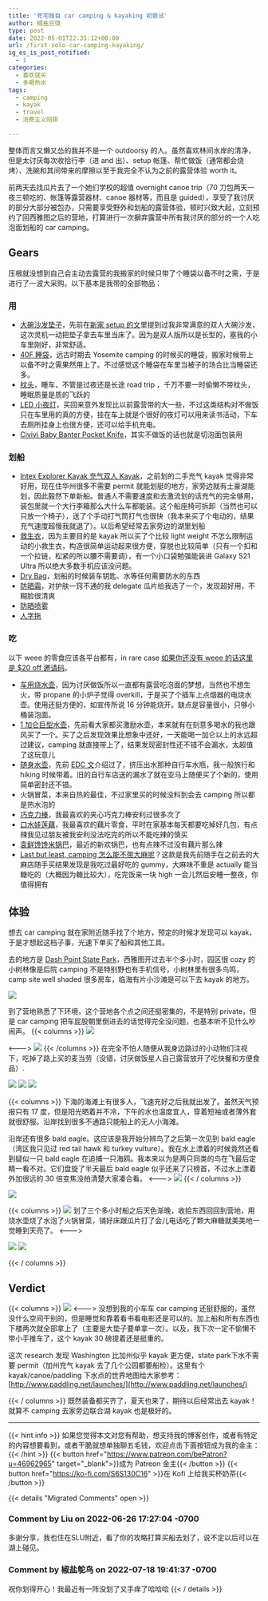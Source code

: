 ```yaml
---
title: '死宅独自 car camping & kayaking 初尝试'
author: 椒盐豆豉
type: post
date: 2022-05-01T22:35:12+00:00
url: /first-solo-car-camping-kayaking/
ig_es_is_post_notified:
  - 1
categories:
  - 喜欢就买
  - 多喝热水
tags:
  - camping
  - kayak
  - travel
  - 消费主义陷阱

---
```


整体而言又懒又怂的我并不是一个 outdoorsy 的人。虽然喜欢林间水岸的清净，但是太讨厌每次收拾行李（进 and 出）、setup 帐篷、帮忙做饭（通常都会烧烤）、洗碗和其间带来的摩擦以至于我完全不认为之前的露营体验 worth it。

前两天去找瓜片去了一个她们学校的超值 overnight canoe trip（70 刀包两天一夜三顿吃的、帐篷等露营器材、canoe 器材等，而且是 guided），享受了我讨厌的部分大部分被包办，只需要享受野外和划船的露营体验，顿时兴致大起，立刻预约了回西雅图之后的营地，打算进行一次摒弃露营中所有我讨厌的部分的一个人吃泡面划船的 car camping。
<!--more-->

## **Gears**

压根就没想到自己会主动去露营的我搬家的时候只带了个睡袋以备不时之需，于是进行了一波大采购。以下基本是我带的全部物品：

### **用**

- [大碗沙发垫子](https://amzn.to/3rZZGoT)，先前在[新家 setup 的文](../live-alone-new-purchase/)里提到过我非常满意的双人大碗沙发，这次灵机一动把垫子拿去车里当床了。因为是双人版所以是长型的，塞我的小车里刚好，非常舒适。
- [40F 睡袋](https://amzn.to/3F37aNa)，远古时期去 Yosemite camping 的时候买的睡袋，搬家时候带上以备不时之需果然用上了。不过感觉这个睡袋在车里当被子的场合比当睡袋还多。
- [枕头](https://amzn.to/31rHMRs)，睡车，不管是过夜还是长途 road trip ，千万不要一时偷懒不带枕头，睡眠质量是质的飞跃的
- [LED 小夜灯](https://amzn.to/3OTN9NI)，买回来意外发现比以前露营带的大一些，不过这类结构对不做饭只在车里用的真的方便，挂在车上就是个很好的夜灯可以用来读书活动，下车去厕所挂身上也很方便，还可以给手机充电。
- [Civivi Baby Banter Pocket Knife](https://amzn.to/3qZmZyI)，其实不做饭的话也就是切泡面包装用

### **划船**

- [Intex Explorer Kayak 充气双人 Kayak](https://amzn.to/3vVDEEW)，之前划的二手充气 kayak 觉得非常好用，现在住华州很多不需要 permit 就能划艇的地方，家旁边就有土豪湖能划，因此毅然下单新船。普通人不需要速度和去激流划的话充气的完全够用，装包里就一个大行李箱那么大什么车都能装。这个船座椅可拆卸（当然也可以只放一个椅子），送了个手动打气筒打气也很快（我本来买了个电动的，结果充气速度超慢我就退了）。以后希望经常去家旁边的湖里划船
- [救生衣](https://amzn.to/37PIhsh)，因为主要目的是 kayak 所以买了个比较 light weight 不怎么限制运动的小救生衣，构造很简单运动起来很方便，穿脱也比较简单（只有一个扣和一个拉链，松紧的所以腰不需要调），有一个小口袋勉强能装进 Galaxy S21 Ultra 所以绝大多数手机应该没问题。
- [Dry Bag](https://amzn.to/3vTemY8)，划船的时候装车钥匙、水等任何需要防水的东西
- [防晒霜](https://amzn.to/3KE7inf)，对护肤一窍不通的我 delegate 瓜片给我选了一个，发现超好用，不糊脸很清爽
- [防晒喷雾](https://amzn.to/3MFJrFp)
- [人字拖](https://amzn.to/3pScCtE)

### **吃**

以下 weee 的零食应该各平台都有，in rare case [如果你还没有 weee 的话这里是 $20 off 邀请码](https://www.sayweee.com/zh/invite_friends/landing?t=1&referral_id=5326510&lang=zh)。

- [车用烧水壶](https://amzn.to/3OOBaAM)，因为讨厌做饭所以一直都有露营吃泡面的梦想，当然也不想生火，带 propane 的小炉子觉得 overkill，于是买了个插车上点烟器的电烧水壶。使用还挺方便的，如宣传所说 16 分钟能烧开。缺点是容量很小，只够小桶装泡面。
- [1 加仑巨型水壶](https://amzn.to/3F9pSmq)，先前看大家都买激励水壶，本来就有在刻意多喝水的我也跟风买了一个。买了之后发现效果比想象中还好，一天能喝一加仑以上的水远超过建议，camping 就直接带上了，结果发现密封性还不错不会漏水，太超值了这玩意儿
- [随身水壶](https://amzn.to/3hP1k7a)，先前 [EDC 文](../2022-edc-travel-setup/)介绍过了，挤压出水那种自行车水瓶，我一般旅行和 hiking 时候带着。旧的自行车店送的漏水了就在亚马上随便买了个新的，使用简单密封还不错。
- 火锅冒菜，本来自热的最佳，不过家里买的时候没料到会去 camping 所以都是热水泡的
- [巧克力棒](https://amzn.to/36E2YTS)，我最喜欢的夹心巧克力棒安利过很多次了
- [口水娃莲藕](https://www.sayweee.com/zh/product/Koushuiwa-Marinated-Spicy-Lotus-Roots/10911)，我最喜欢的藕片零食，平时在家基本每天都要吃掉好几包，有点辣我见过朋友被我安利没法吃完的所以不能吃辣的慎买
- [袁鲜馋馋米锅巴](https://www.sayweee.com/zh/product/Yuanxian-Rice-Crust-Snack/25950)，最近的新欢锅巴，也有点辣不过没有藕片那么辣
- [Last but least, camping 怎么能不带大麻呢](https://seattle.thereefstores.com/products/journeyman-berry-jellies-variety-pack-edible-seattle)？这款是我先前随手在之前去的大麻店随手买结果发现是我吃过最好吃的 gummy，大麻味不重是 actually 能当糖吃的（大概因为糖比较大），吃完饭来一块 high 一会儿然后安睡一整夜，你值得拥有

## **体验**

想去 car camping 就在家附近随手找了个地方，预定的时候才发现可以 kayak，于是才想起这档子事，光速下单买了船和其他工具。

去的地方是 [Dash Point State Park](https://www.notion.so/6395996f66104004a2871b0049ce5f63)，西雅图开过去半个多小时，园区很 cozy 的小树林像是后院 camping 不是特别野也有手机信号，小树林里有很多鸟鸣，camp site well shaded 很多房车，临海有片小沙滩是可以下去 kayak 的地方。

![](https://s3.nl-ams.scw.cloud/mtfront-blog/2022/05/20220430_143942_2-1024x768.jpeg)

到了营地熟悉了下环境，这个营地各个点之间还挺密集的，不是特别 private，但是 car camping 把车屁股朝里倒进去的话觉得完全没问题，也基本听不见什么吵闹声。
{{< columns >}}
![](https://s3.nl-ams.scw.cloud/mtfront-blog/2022/05/20220430_144414-scaled.jpeg)

<--->
![](https://s3.nl-ams.scw.cloud/mtfront-blog/2022/05/20220430_145416-scaled.jpeg)
{{< /columns >}}
在完全不怕人随便从我身边路过的小动物们注视下，吃掉了路上买的麦当劳（没错，讨厌做饭星人自己露营放开了吃快餐和方便食品）.

![](https://s3.nl-ams.scw.cloud/mtfront-blog/2022/05/20220430_162556-2048x1536.jpeg)
![](https://s3.nl-ams.scw.cloud/mtfront-blog/2022/05/20220430_173949-2048x1536.jpeg)
![](https://s3.nl-ams.scw.cloud/mtfront-blog/2022/05/20220430_164552-2048x1536.jpeg)

{{< columns >}}
下海的海滩上有很多人，飞速充好之后我就出发了。虽然天气预报只有 17 度，但是阳光晒着并不冷，下午的水也温度宜人，穿着短袖或者薄外套就很舒服。沿岸找到很多不通路只能船上的无人小海滩。

沿岸还有很多 bald eagle。这应该是我开始分辨鸟了之后第一次见到 bald eagle（湾区我只见过 red tail hawk 和 turkey vulture）。我在水上漂着的时候竟然还看到疑似一只 bald eagle 在追捕一只海鸥。我本来以为是两只同类的鸟在飞最后定睛一看不对。它们盘旋了半天最后 bald eagle 似乎还来了只榜首，不过水上漂着外加很远的 30 倍变焦没拍清楚大家凑合看。
<--->
![](https://s3.nl-ams.scw.cloud/mtfront-blog/2022/05/20220430_161013-scaled-e1651443313370-1536x2048.jpeg)
{{< / columns >}}

![](https://s3.nl-ams.scw.cloud/mtfront-blog/2022/05/Screen-Shot-2022-05-01-at-3.19.44-PM.png)
  
{{< columns >}}
![](https://s3.nl-ams.scw.cloud/mtfront-blog/2022/05/20220430_192120-scaled-e1651443299484-768x1024.jpeg)
划了三个多小时船之后天色渐晚，收拾东西回回到营地，用烧水壶烧了水泡了火锅冒菜，铺好床跟瓜片打了会儿电话吃了颗大麻糖就美美地一觉睡到天亮了。
<--->

![](https://s3.nl-ams.scw.cloud/mtfront-blog/2022/05/20220430_192025-2048x1536.jpeg)
![](https://s3.nl-ams.scw.cloud/mtfront-blog/2022/05/20220430_194007-2048x1536.jpeg)

{{< / columns >}}




## Verdict
{{< columns >}}
![](https://s3.nl-ams.scw.cloud/mtfront-blog/2022/05/20220430_133425-scaled-e1651442935324-768x1024.jpeg)
<--->
没想到我的小车车 car camping 还挺舒服的，虽然没什么空间干别的，但是睡觉和靠着看书看电影还是可以的。加上船和所有东西也下楼两次就全部拿上了（主要是大垫子要单拿一次）。以及，我下次一定不偷懒不带小手推车了，这个 kayak 30 磅提着还是挺重的。

这次 research 发现 Washington 比加州似乎 kayak 更方便，state park下水不需要 permit（加州充气 kayak 去了几个公园都要船检）。这里有个 kayak/canoe/paddling 下水点的世界地图给大家参考：[http://www.paddling.net/launches/](http://www.paddling.net/launches/)

{{< / columns >}}
既然装备都买齐了，夏天也来了，期待以后经常出去 kayak！就算不 camping 去家旁边联合湖 kayak 也是极好的。

---
{{< hint info >}}
如果您觉得本文对您有帮助，想支持我的博客创作，或者有特定的内容想要看到，或者干脆就想单独聊五毛钱，欢迎点击下面按钮成为我的金主：
{{< /hint >}}
{{< button href="https://www.patreon.com/bePatron?u=46962965" target="_blank">}}成为 Patreon 金主{{< /button >}}
{{< button href="https://ko-fi.com/S6S130C16" >}}在 Kofi 上给我买杯奶茶{{< /button >}}

{{< details "Migrated Comments" open >}}

### Comment by Liu on 2022-06-26 17:27:04 -0700
多谢分享，我也住在SLU附近，看了你的攻略打算买船去划了，说不定以后可以在湖上碰见。

### Comment by 椒盐鸵鸟 on 2022-07-18 19:41:37 -0700
祝你划得开心！我最近有一阵没划了又手痒了哈哈哈
{{< / details >}}